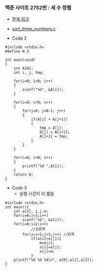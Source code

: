 ### 백준 사이트 2752번 : 세 수 정렬 

* [문제 링크](https://www.acmicpc.net/problem/2752)

* [sort_three_numbers.c](../sort_three_numbers.c)

* Code 2 
```
#include <stdio.h>
#define N 3

int main(void)
{
	int A[N];
	int i, j, tmp;
	
	for(i=0; i<N; i++)
	{
		scanf("%d", &A[i]);
	}
	
	for(i=0; i<N; i++)
	{
		for(j=0; j<N-1; j++)
		{
			if(A[j] > A[j+1])
			{
				tmp = A[j];
				A[j] = A[j+1];
				A[j+1] = tmp;
			}
		}
	}
	
	for(i=0; i<N; i++)
	{
		printf("%d ",A[i]);
	}
	return 0;
}
```

* Code 3 
    * 실행 시간이 더 짧음 
```
#include <stdio.h>
int main(){
	int a[3], i,j,m;
	for(i=0;i<3;i++)
		scanf("%d", &a[i]);
	for(i=0;i<2;i++)
            //오른쪽 
		for(j=i+1;j<3;j++) //왼쪽 
			if(a[i]>a[j]){
				m=a[i];
				a[i]=a[j];
				a[j]=m;
			}
	printf("%d %d %d\n", a[0],a[1],a[2]);
}
```